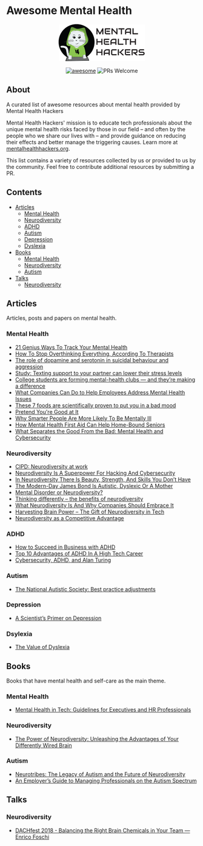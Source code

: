 # Awesome Mental Health

<p align="center"><img src="./mhh-logo-rec.png"></p>

<p align="center">
  <a href="https://github.com/sindresorhus/awesome"><img alt="awesome" src="https://awesome.re/badge.svg"/></a>
  <img alt="PRs Welcome" src="https://img.shields.io/badge/PRs-welcome-brightgreen.svg"/>
</p>

## About

A curated list of awesome resources about mental health provided by Mental Health Hackers

Mental Health Hackers' mission is to educate tech professionals about the unique mental health risks faced by those in our field – and often by the people who we share our lives with – and provide guidance on reducing their effects and better manage the triggering causes. Learn more at [mentalhealthhackers.org](http://mentalhealthhackers.org/).

This list contains a variety of resources collected by us or provided to us by the community. Feel free to contribute additional resources by submitting a PR.

## Contents

- [Articles](#articles)
  - [Mental Health](#mental-health)
  - [Neurodiversity](#neurodiversity)
  - [ADHD](#adhd)
  - [Autism](#autism)
  - [Depression](#depression)
  - [Dyslexia](#dyslexia)
- [Books](#books)
  - [Mental Health](#mental-health-1)
  - [Neurodiversity](#neurodiversity-1)
  - [Autism](#autism-1)
- [Talks](#talks)
  - [Neurodiversity](#neurodiversity-2)

## Articles

Articles, posts and papers on mental health.

### Mental Health

* [21 Genius Ways To Track Your Mental Health](https://www.buzzfeed.com/annaborges/mental-health-trackers)
* [How To Stop Overthinking Everything, According To Therapists](https://www.buzzfeed.com/ryanhowes/how-to-stop-ruminating)
* [The role of dopamine and serotonin in suicidal behaviour and aggression](https://www.sciencedirect.com/science/article/pii/S0079612308009151)
* [Study: Texting support to your partner can lower their stress levels](https://www.theladders.com/career-advice/study-texting-support-to-your-partner-can-lower-their-stress-levels)
* [College students are forming mental-health clubs — and they’re making a difference](https://www.washingtonpost.com/news/to-your-health/wp/2018/06/28/college-students-are-forming-mental-health-clubs-and-theyre-making-a-difference/)
* [What Companies Can Do to Help Employees Address Mental Health Issues](https://hbr.org/2018/12/what-companies-can-do-to-help-employees-address-mental-health-issues)
* [These 7 foods are scientifically proven to put you in a bad mood](https://www.thisisinsider.com/these-foods-are-scientifically-proven-to-put-you-in-a-bad-mood-2018-5)
* [Pretend You're Good at It](https://lifehacker.com/pretend-youre-good-at-it-1822841289)
* [Why Smarter People Are More Likely To Be Mentally Ill](https://www.medicaldaily.com/why-smarter-people-are-more-likely-be-mentally-ill-270039)
* [How Mental Health First Aid Can Help Home-Bound Seniors](https://www.mentalhealthfirstaid.org/2018/11/how-mental-health-first-aid-can-help-home-bound-seniors/)
* [What Separates the Good From the Bad: Mental Health and Cybersecurity](https://www.infosecurity-magazine.com/next-gen-infosec/separates-good-bad-mental-health/)

### Neurodiversity
* [CIPD: Neurodiversity at work](https://www.cipd.co.uk/Images/neurodiversity-at-work_2018_tcm18-37852.pdf)
* [Neurodiversity Is A Superpower For Hacking And Cybersecurity](https://www.itspmagazine.com/from-the-newsroom/neurodiversity-is-a-superpower-for-hacking-and-cybersecurity)
* [In Neurodiversity There Is Beauty, Strength, And Skills You Don’t Have](https://www.itspmagazine.com/from-the-newsroom/in-neurodiversity-there-is-beauty-strength-and-skills-you-dont-have)
* [The Modern-Day James Bond Is Autistic, Dyslexic Or A Mother](https://www.itspmagazine.com/from-the-newsroom/the-modern-day-james-bond-is-autistic-dyslexic-or-a-mother)
* [Mental Disorder or Neurodiversity?](https://www.thenewatlantis.com/publications/mental-disorder-or-neurodiversity)
* [Thinking differently – the benefits of neurodiversity](https://diginomica.com/2018/03/07/thinking-differently-benefits-neurodiversity/)
* [What Neurodiversity Is And Why Companies Should Embrace It](https://www.fastcompany.com/40421510/what-is-neurodiversity-and-why-companies-should-embrace-it)
* [Harvesting Brain Power – The Gift of Neurodiversity in Tech](https://magenic.com/thinking/harvesting-brain-power-the-gift-of-neurodiversity-in-tech)
* [Neurodiversity as a Competitive Advantage](https://hbr.org/2017/05/neurodiversity-as-a-competitive-advantage)

### ADHD
* [How to Succeed in Business with ADHD](https://www.additudemag.com/adhd-entrepreneur-stories-jetblue-kinkos-jupitermedia/)
* [Top 10 Advantages of ADHD In A High Tech Career](https://adultaddstrengths.com/2006/02/09/top-10-advantages-of-add-in-a-high-tech-career/)
* [Cybersecurity, ADHD, and Alan Turing](https://medium.com/@AK3R303_63416/cybersecurity-adhd-and-alan-turing-9ba359034e33)

### Autism
* [The National Autistic Society: Best practice adjustments](https://www.autism.org.uk/professionals/employers/sign-up/adjustments.aspx)

### Depression
* [A Scientist’s Primer on Depression](https://www.wendymarieingram.com/2018/11/01/a-scientists-primer-on-depression/)

### Dsylexia
* [The Value of Dyslexia](http://madebydyslexia.org/assets/downloads/EY-the-value-of-dyslexia.pdf)


## Books

Books that have mental health and self-care as the main theme.

### Mental Health
* [Mental Health in Tech: Guidelines for Executives and HR Professionals](https://leanpub.com/osmi-guidelines-for-employers)

### Neurodiversity
* [The Power of Neurodiversity: Unleashing the Advantages of Your Differently Wired Brain](https://www.amazon.com/Power-Neurodiversity-Unleashing-Advantages-Differently/dp/0738215244)

### Autism
* [Neurotribes: The Legacy of Autism and the Future of Neurodiversity](https://www.amazon.com/Neurotribes-Legacy-Autism-Future-Neurodiversity)
* [An Employer’s Guide to Managing Professionals on the Autism Spectrum](https://www.amazon.com/gp/product/1785927450/)

## Talks

### Neurodiversity
* [DACHfest 2018 - Balancing the Right Brain Chemicals in Your Team — Enrico Foschi](https://youtu.be/D-_c3gRm6yo)
